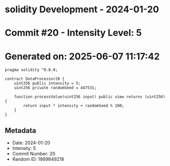 ﻿# solidity Development - 2024-01-20
# Commit #20 - Intensity Level: 5
# Generated on: 2025-06-07 11:17:42
```solidity
pragma solidity ^0.8.0;

contract DataProcessor20 {
    uint256 public intensity = 5;
    uint256 private randomSeed = 447531;

    function processValue(uint256 input) public view returns (uint256) {
        return input * intensity + randomSeed % 100;
    }
}
```
## Metadata
- Date: 2024-01-20
- Intensity: 5
- Commit Number: 20
- Random ID: 1869849218
